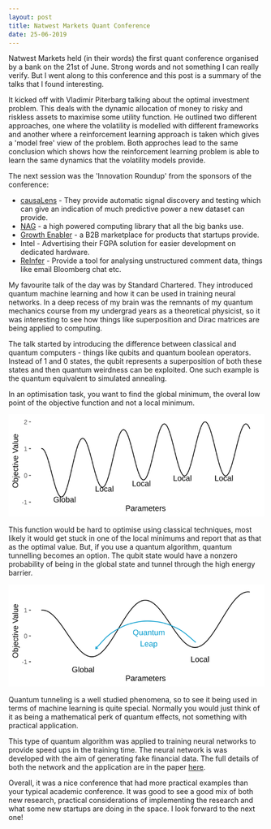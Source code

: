 ```yaml
---
layout: post
title: Natwest Markets Quant Conference
date: 25-06-2019
---
```


Natwest Markets held (in their words) the first quant conference organised by a bank on the 21st of June. Strong words and not something I can really verify. But I went along to this conference and this post is a summary of the talks that I found interesting.

It kicked off with Vladimir Piterbarg talking about the optimal investment problem. This deals with the dynamic allocation of money to risky and riskless assets to maximise some utility function. He outlined two different approaches, one where the volatility is modelled with different frameworks and another where a reinforcement learning approach is taken which gives a 'model free' view of the problem. Both approches lead to the same conclusion which shows how the reinforcement learning problem is able to learn the same dynamics that the volatility models provide.

The next session was the 'Innovation Roundup' from the sponsors of the conference:

* [causaLens](https://www.causalens.com/) - They provide automatic signal discovery and testing which can give an indication of much predictive power a new dataset can provide.
* [NAG](https://www.nag.co.uk/) - a high powered computing library that all the big banks use.
* [Growth  Enabler](https://growthenabler.com/) - a B2B marketplace for products that startups provide.
* Intel - Advertising their FGPA solution for easier development on dedicated hardware.
* [ReInfer](https://reinfer.io/) - Provide a tool for analysing unstructured comment data, things like email Bloomberg chat etc.

My favourite talk of the day was by Standard Chartered. They introduced quantum machine learning and how it can be used in training neural networks. In a deep recess of my brain was the remnants of my quantum mechanics course from my undergrad years as a theoretical physicist, so it was interesting to see how things like superposition and Dirac matrices are being applied to computing.

The talk started by introducing the difference between classical and quantum computers - things like qubits and quantum boolean operators. Instead of 1 and 0 states, the qubit represents a superposition of both these states and then quantum weirdness can be exploited. One such example is the quantum equivalent to simulated annealing. 

In an optimisation task, you want to find the global minimum, the overal low point of the objective function and not a local minimum.

![](/assets/natwest/quantplot1.svg?sanitize=true)

This function would be hard to optimise using classical techniques, most likely it would get stuck in one of the local minimums and report that as that as the optimal value. But, if you use a quantum algorithm, quantum tunnelling becomes an option. The qubit state would have a nonzero probability of being in the global state and tunnel through the high energy barrier. 

![](/assets/natwest/quantplot2.svg?sanitize=true)

Quantum tunneling is a well studied phenomena, so to see it being used in terms of machine learning is quite special. Normally you would just think of it as being a mathematical perk of quantum effects, not something with practical application.

This type of quantum algorithm was applied to training neural networks to provide speed ups in the training time. The neural network is was developed with the aim of generating fake financial data. The full details of both the network and the application are in the paper [here](https://papers.ssrn.com/sol3/papers.cfm?abstract_id=3384948).

Overall, it was a nice conference that had more practical examples than your typical academic conference. It was good to see a good mix of both new research, practical considerations of implementing the research and what some new startups are doing in the space. I look forward to the next one! 

